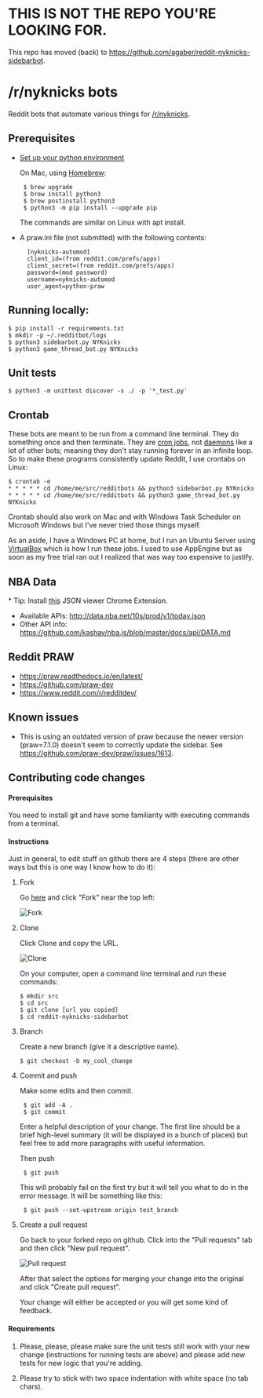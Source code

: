 # THIS IS NOT THE REPO YOU'RE LOOKING FOR.

This repo has moved (back) to
https://github.com/agaber/reddit-nyknicks-sidebarbot.

# /r/nyknicks bots

Reddit bots that automate various things for 
[/r/nyknicks](https://www.reddit.com/r/NYKnicks/).

## Prerequisites

* [Set up your python environment](https://cloud.google.com/python/setup)

  On Mac, using [Homebrew](https://brew.sh/):

       $ brew upgrade
       $ brew install python3
       $ brew postinstall python3
       $ python3 -m pip install --upgrade pip

  The commands are similar on Linux with apt install.

* A praw.ini file (not submitted) with the following contents:

        [nyknicks-automod]
        client_id=(from reddit.com/prefs/apps)
        client_secret=(from reddit.com/prefs/apps)
        password=(mod password)
        username=nyknicks-automod
        user_agent=python-praw

## Running locally:

    $ pip install -r requirements.txt
    $ mkdir -p ~/.redditbot/logs
    $ python3 sidebarbot.py NYKnicks
    $ python3 game_thread_bot.py NYKnicks

## Unit tests

    $ python3 -m unittest discover -s ./ -p '*_test.py'

## Crontab

These bots are meant to be run from a command line terminal. They do something
once and then terminate. They are [cron jobs](https://en.wikipedia.org/wiki/Cron), 
not [daemons](https://en.wikipedia.org/wiki/Daemon_(computing)) like a lot of
other bots; meaning they don't stay running forever in an infinite loop. So to 
make these programs consistently update Reddit, I use crontabs on Linux:

    $ crontab -e
    * * * * * cd /home/me/src/redditbots && python3 sidebarbot.py NYKnicks
    * * * * * cd /home/me/src/redditbots && python3 game_thread_bot.py NYKnicks

Crontab should also work on Mac and with Windows Task Scheduler on Microsoft 
Windows but I've never tried those things myself.

As an aside, I have a Windows PC at home, but I run an Ubuntu Server using 
[VirtualBox](https://www.virtualbox.org/) which is how I run these jobs. I used
to use AppEngine but as soon as my free trial ran out I realized that was way too
expensive to justify.

## NBA Data

\* Tip: Install [this](https://chrome.google.com/webstore/detail/json-viewer/gbmdgpbipfallnflgajpaliibnhdgobh/related?hl=en-US) JSON viewer Chrome Extension.

* Available APIs: http://data.nba.net/10s/prod/v1/today.json
* Other API info: https://github.com/kashav/nba.js/blob/master/docs/api/DATA.md

## Reddit PRAW

* https://praw.readthedocs.io/en/latest/
* https://github.com/praw-dev
* https://www.reddit.com/r/redditdev/

## Known issues

* This is using an outdated version of praw because the newer version
(praw=7.1.0) doesn't seem to correctly update the sidebar. See 
https://github.com/praw-dev/praw/issues/1613.

## Contributing code changes

#### Prerequisites

You need to install git and have some familiarity with executing
commands from a terminal.

#### Instructions

Just in general, to edit stuff on github there are 4 steps (there are other ways
but this is one way I know how to do it):

1. Fork

   Go [here](https://github.com/agaber/reddit-nyknicks-sidebarbot) and click
   "Fork" near the top left:
   
   ![Fork](https://i.imgur.com/TvuVRKp.png) 
   
1. Clone

   Click Clone and copy the URL. 
   
   ![Clone](https://i.imgur.com/taHxmrx.png)
   
   On your computer, open a command line terminal and run these commands:
   
       $ mkdir src
       $ cd src
       $ git clone [url you copied]
       $ cd reddit-nyknicks-sidebarbot
        
1. Branch

    Create a new branch (give it a descriptive name).
    
       $ git checkout -b my_cool_change

1. Commit and push

    Make some edits and then commit.
    
        $ git add -A .
        $ git commit
    
    Enter a helpful description of your change. The first line should be a brief
    high-level summary (it will be displayed in a bunch of places) but feel free
    to add more paragraphs with useful information.
    
    Then push
    
        $ git push
    
    This will probably fail on the first try but it will tell you what to do in
    the error message. It will be something like this:
    
        $ git push --set-upstream origin test_branch
    
1. Create a pull request

    Go back to your forked repo on github. Click into the "Pull requests" tab and
    then click "New pull request".
    
    ![Pull request](https://i.imgur.com/IIJ9twX.png)
    
    After that select the options for merging your change into the original and
    click "Create pull request".
    
    Your change will either be accepted or you will get some kind of feedback.
    
#### Requirements

1. Please, please, please make sure the unit tests still work with your new change
(instructions for running tests are above) and please add new tests for new logic
that you're adding.

2. Please try to stick with two space indentation with white space
(no tab chars).
